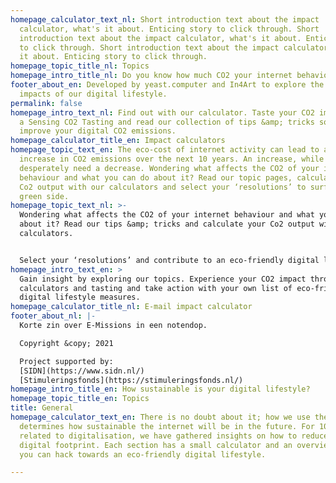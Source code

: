 ```yaml
---
homepage_calculator_text_nl: Short introduction text about the impact
  calculator, what's it about. Enticing story to click through. Short
  introduction text about the impact calculator, what's it about. Enticing story
  to click through. Short introduction text about the impact calculator, what's
  it about. Enticing story to click through.
homepage_topic_title_nl: Topics
homepage_intro_title_nl: Do you know how much CO2 your internet behaviour produces?
footer_about_en: Developed by yeast.computer and In4Art to explore the invisible
  impacts of our digital lifestyle.
permalink: false
homepage_intro_text_nl: Find out with our calculator. Taste your CO2 impact with
  a Sensing CO2 Tasting and read our collection of tips &amp; tricks so you can
  improve your digital CO2 emissions.
homepage_calculator_title_en: Impact calculators
homepage_topic_text_en: The eco-cost of internet activity can lead to a drastic
  increase in CO2 emissions over the next 10 years. An increase, while we so
  desperately need a decrease. Wondering what affects the CO2 of your internet
  behaviour and what you can do about it? Read our topic pages, calculate your
  Co2 output with our calculators and select your ‘resolutions’ to surf on the
  green side.
homepage_topic_text_nl: >-
  Wondering what affects the CO2 of your internet behaviour and what you can do
  about it? Read our tips &amp; tricks and calculate your Co2 output with our
  calculators.


  Select your ‘resolutions’ and contribute to an eco-friendly digital lifestyle
homepage_intro_text_en: >
  Gain insight by exploring our topics. Experience your CO2 impact through our
  calculators and tasting and take action with your own list of eco-friendly
  digital lifestyle measures.
homepage_calculator_title_nl: E-mail impact calculator
footer_about_nl: |-
  Korte zin over E-Missions in een notendop.

  Copyright &copy; 2021

  Project supported by:
  [SIDN](https://www.sidn.nl/)
  [Stimuleringsfonds](https://stimuleringsfonds.nl/)
homepage_intro_title_en: How sustainable is your digital lifestyle?
homepage_topic_title_en: Topics
title: General
homepage_calculator_text_en: There is no doubt about it; how we use the internet
  determines how sustainable the internet will be in the future. For 10 topics
  related to digitalisation, we have gathered insights on how to reduce your
  digital footprint. Each section has a small calculator and an overview of ways
  you can hack towards an eco-friendly digital lifestyle.

---
```

